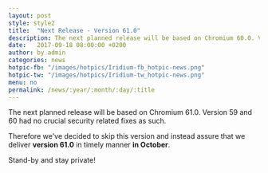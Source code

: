 ```yaml
---
layout: post
style: style2
title:  "Next Release - Version 61.0"
description: The next planned release will be based on Chromium 60.0. Version 59 had no crucial security related fixes as such.
date:   2017-09-18 08:00:00 +0200
author:	by admin
categories: news
hotpic-fb: "/images/hotpics/Iridium-fb_hotpic-news.png"
hotpic-tw: "/images/hotpics/Iridium-tw_hotpic-news.png"
menu: no
permalink: /news/:year/:month/:day/:title
---
```


The next planned release will be based on Chromium 61.0. Version 59 and 60 had no crucial security related fixes as such.    
<!--break-->
Therefore we've decided to skip this version and instead assure that we deliver **version 61.0** in timely manner **in October**.

Stand-by and stay private!
